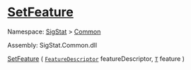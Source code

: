 # [SetFeature](./Signature-100663440.md)

Namespace: [SigStat]() > [Common](./../README.md)

Assembly: SigStat.Common.dll

[SetFeature](./Signature-100663440.md) ( [`FeatureDescriptor`](./../FeatureDescriptor.md) featureDescriptor, [`T`](./Signature-100663440.md) feature )

